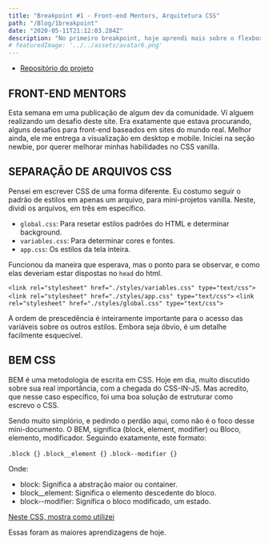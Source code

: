 ```yaml
---
title: "Breakpoint #1 - Front-end Mentors, Arquitetura CSS"
path: "/Blog/1breakpoint"
date: "2020-05-11T21:12:03.284Z"
description: "No primeiro breakpoint, hoje aprendi mais sobre o flexbox. Conheci uma plataforma de desafios. Usei do BEM architecture para escrever meu CSS. "
# featuredImage: '../../assets/avatar6.png'
---
```


- [Repositório do projeto](https://github.com/Dheyson/four-card-flexible)

## FRONT-END MENTORS

Esta semana em uma publicação de algum dev da comunidade. Vi alguem realizando um desafio deste site. Era exatamente que estava procurando, alguns desafios para front-end baseados em sites do mundo real. Melhor ainda, ele me entrega a visualização em desktop e mobile. Iniciei na seção newbie, por querer melhorar minhas habilidades no CSS vanilla.

## SEPARAÇÃO DE ARQUIVOS CSS

Pensei em escrever CSS de uma forma diferente. Eu costumo seguir o padrão de estilos em apenas um arquivo, para mini-projetos vanilla. Neste, dividi os arquivos, em três em específico.

- `global.css`: Para resetar estilos padrões do HTML e determinar background.
- `variables.css`: Para determinar cores e fontes.
- `app.css`: Os estilos da tela inteira.

Funcionou da maneira que esperava, mas o ponto para se observar, e como elas deveriam estar dispostas no `head` do html.

`<link rel="stylesheet" href="./styles/variables.css" type="text/css">`
`<link rel="stylesheet" href="./styles/app.css" type="text/css">`
`<link rel="stylesheet" href="./styles/global.css" type="text/css">`

A ordem de prescedência é inteiramente importante para o acesso das variáveis sobre os outros estilos. Embora seja óbvio, é um detalhe facilmente esquecível.

## BEM CSS

BEM é uma metodologia de escrita em CSS. Hoje em dia, muito discutido sobre sua real importância, com a chegada do CSS-IN-JS. Mas acredito, que nesse caso específico, foi uma boa solução de estruturar como escrevo o CSS.

Sendo muito simplório, e pedindo o perdão aqui, como não é o foco desse mini-documento. O BEM, significa (block, element, modifier) ou Bloco, elemento, modificador. Seguindo exatamente, este formato:

`.block {}`
`.block__element {}`
`.block--modifier {}`

Onde:

- block: Significa a abstração maior ou container.
- block__element: Significa o elemento descedente do bloco.
- block--modifier: Significa o bloco modificado, um estado.

[Neste CSS, mostra como utilizei](https://github.com/Dheyson/four-card-flexible/blob/master/styles/app.css)

Essas foram as maiores aprendizagens de hoje.
